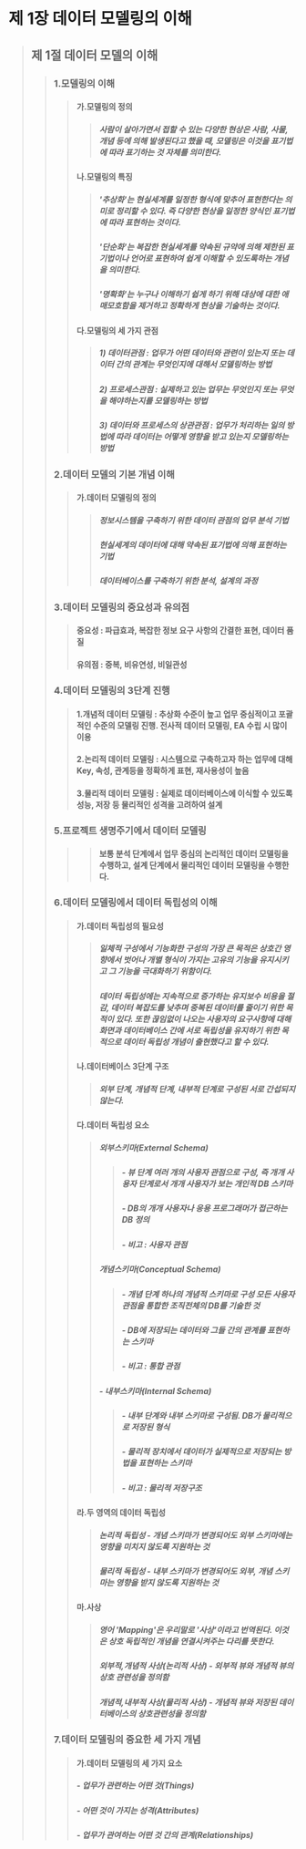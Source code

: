 # 제 1장 데이터 모델링의 이해
> ## 제 1절 데이터 모델의 이해
>> ### 1.모델링의 이해
>>> #### 가.모델링의 정의
>>>> ##### 사람이 살아가면서 접할 수 있는 다양한 현상은 사람, 사물, 개념 등에 의해 발생된다고 했을 때, 모델링은 이것을 표기법에 따라 표기하는 것 자체를 의미한다.
>>> #### 나.모델링의 특징
>>>> ##### '추상화'는 현실세계를 일정한 형식에 맞추어 표현한다는 의미로 정리할 수 있다. 즉 다양한 현상을 일정한 양식인 표기법에 따라 표현하는 것이다.
>>>> ##### '단순화'는 복잡한 현실세계를 약속된 규약에 의해 제한된 표기법이나 언어로 표현하여 쉽게 이해할 수 있도록하는 개념을 의미한다.
>>>> ##### '명확화'는 누구나 이해하기 쉽게 하기 위해 대상에 대한 애매모호함을 제거하고 정확하게 현상을 기술하는 것이다.
>>> #### 다.모델링의 세 가지 관점
>>>> ##### 1) 데이터관점 : 업무가 어떤 데이터와 관련이 있는지 또는 데이터 간의 관계는 무엇인지에 대해서 모델링하는 방법
>>>> ##### 2) 프로세스관점 : 실제하고 있는 업무는 무엇인지 또는 무엇을 해야하는지를 모델링하는 방법
>>>> ##### 3) 데이터와 프로세스의 상관관점 : 업무가 처리하는 일의 방법에 따라 데이터는 어떻게 영향을 받고 있는지 모델링하는 방법
>> ### 2.데이터 모델의 기본 개념 이해
>>> #### 가.데이터 모델링의 정의
>>>> ##### 정보시스템을 구축하기 위한 데이터 관점의 업무 분석 기법
>>>> ##### 현실세계의 데이터에 대해 약속된 표기법에 의해 표현하는 기법
>>>> ##### 데이터베이스를 구축하기 위한 분석, 설계의 과정
>> ### 3.데이터 모델링의 중요성과 유의점
>>> #### 중요성 : 파급효과, 복잡한 정보 요구 사항의 간결한 표현, 데이터 품질
>>> #### 유의점 : 중복, 비유연성, 비일관성
>> ### 4.데이터 모델링의 3단계 진행
>>> #### 1.개념적 데이터 모델링 : 추상화 수준이 높고 업무 중심적이고 포괄적인 수준의 모델링 진행. 전사적 데이터 모델링, EA 수립 시 많이 이용
>>> #### 2.논리적 데이터 모델링 : 시스템으로 구축하고자 하는 업무에 대해 Key, 속성, 관계등을 정확하게 표현, 재사용성이 높음
>>> #### 3.물리적 데이터 모델링 : 실제로 데이터베이스에 이식할 수 있도록 성능, 저장 등 물리적인 성격을 고려하여 설계
>> ### 5.프로젝트 생명주기에서 데이터 모델링
>>>> #### 보통 분석 단계에서 업무 중심의 논리적인 데이터 모델링을 수행하고, 설계 단계에서 물리적인 데이터 모델링을 수행한다.
>> ### 6.데이터 모델링에서 데이터 독립성의 이해
>>> #### 가.데이터 독립성의 필요성
>>>> ##### 일체적 구성에서 기능화한 구성의 가장 큰 목적은 상호간 영향에서 벗어나 개별 형식이 가지는 고유의 기능을 유지시키고 그 기능을 극대화하기 위함이다.
>>>> ##### 데이터 독립성에는 지속적으로 증가하는 유지보수 비용을 절감, 데이터 복잡도를 낮추며 중복된 데이터를 줄이기 위한 목적이 있다. 또한 끊임없이 나오는 사용자의 요구사항에 대해 화면과 데이터베이스 간에 서로 독립성을 유지하기 위한 목적으로 데이터 독립성 개념이 출현했다고 할 수 있다.
>>> #### 나.데이터베이스 3단계 구조
>>>> ##### 외부 단계, 개념적 단계, 내부적 단계로 구성된 서로 간섭되지 않는다.
>>> #### 다.데이터 독립성 요소
>>>> ##### 외부스키마(External Schema)
>>>>> ##### - 뷰 단계 여러 개의 사용자 관점으로 구성, 즉 개개 사용자 단계로서 개개 사용자가 보는 개인적 DB 스키마
>>>>> ##### - DB의 개개 사용자나 응용 프로그래머가 접근하는 DB 정의
>>>>> ##### - 비고 : 사용자 관점
>>>> ##### 개념스키마(Conceptual Schema)
>>>>> ##### - 개념 단계 하나의 개념적 스키마로 구성 모든 사용자 관점을 통합한 조직전체의 DB를 기술한 것
>>>>> ##### - DB에 저장되는 데이터와 그들 간의 관계를 표현하는 스키마
>>>>> ##### - 비고 : 통합 관점
>>>> ##### - 내부스키마(Internal Schema)
>>>>> ##### - 내부 단계와 내부 스키마로 구성됨. DB가 물리적으로 저장된 형식
>>>>> ##### - 물리적 장치에서 데이터가 실제적으로 저장되는 방법을 표현하는 스키마
>>>>> ##### - 비고 : 물리적 저장구조
>>> #### 라.두 영역의 데이터 독립성
>>>> ##### 논리적 독립성 - 개념 스키마가 변경되어도 외부 스키마에는 영향을 미치지 않도록 지원하는 것
>>>> ##### 물리적 독립성 - 내부 스키마가 변경되어도 외부, 개념 스키마는 영향을 받지 않도록 지원하는 것
>>> #### 마.사상
>>>> ##### 영어 'Mapping'은 우리말로 '사상'이라고 번역된다. 이것은 상호 독립적인 개념을 연결시켜주는 다리를 뜻한다.
>>>> ##### 외부적,개념적 사상(논리적 사상) - 외부적 뷰와 개념적 뷰의 상호 관련성을 정의함
>>>> ##### 개념적,내부적 사상(물리적 사상) - 개념적 뷰와 저장된 데이터베이스의 상호관련성을 정의함
>> ### 7.데이터 모델링의 중요한 세 가지 개념
>>> #### 가.데이터 모델링의 세 가지 요소
>>> ##### - 업무가 관련하는 어떤 것(Things)
>>> ##### - 어떤 것이 가지는 성격(Attributes)
>>> ##### - 업무가 관여하는 어떤 것 간의 관계(Relationships)
